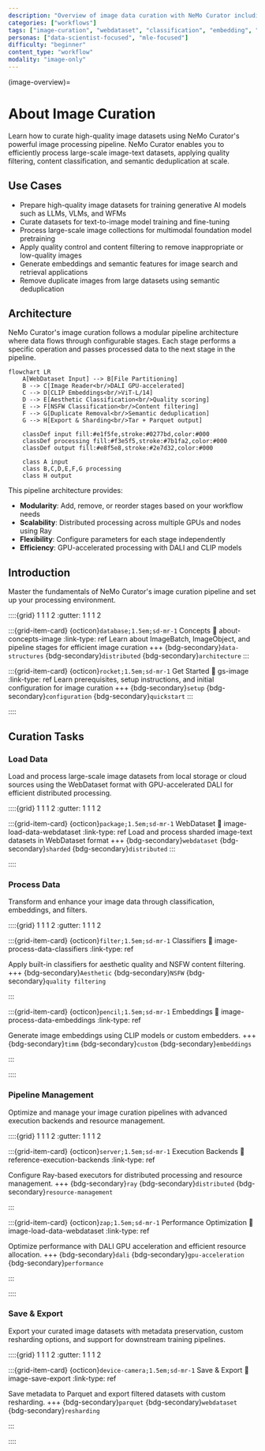 ```yaml
---
description: "Overview of image data curation with NeMo Curator including loading, processing, classification, and export workflows"
categories: ["workflows"]
tags: ["image-curation", "webdataset", "classification", "embedding", "workflows"]
personas: ["data-scientist-focused", "mle-focused"]
difficulty: "beginner"
content_type: "workflow"
modality: "image-only"
---
```


(image-overview)=

# About Image Curation

Learn how to curate high-quality image datasets using NeMo Curator's powerful image processing pipeline. NeMo Curator enables you to efficiently process large-scale image-text datasets, applying quality filtering, content classification, and semantic deduplication at scale.

## Use Cases

- Prepare high-quality image datasets for training generative AI models such as LLMs, VLMs, and WFMs
- Curate datasets for text-to-image model training and fine-tuning
- Process large-scale image collections for multimodal foundation model pretraining
- Apply quality control and content filtering to remove inappropriate or low-quality images
- Generate embeddings and semantic features for image search and retrieval applications
- Remove duplicate images from large datasets using semantic deduplication

## Architecture

NeMo Curator's image curation follows a modular pipeline architecture where data flows through configurable stages. Each stage performs a specific operation and passes processed data to the next stage in the pipeline.

```{mermaid}
flowchart LR
    A[WebDataset Input] --> B[File Partitioning]
    B --> C[Image Reader<br/>DALI GPU-accelerated]
    C --> D[CLIP Embeddings<br/>ViT-L/14]
    D --> E[Aesthetic Classification<br/>Quality scoring]
    E --> F[NSFW Classification<br/>Content filtering]
    F --> G[Duplicate Removal<br/>Semantic deduplication]
    G --> H[Export & Sharding<br/>Tar + Parquet output]
    
    classDef input fill:#e1f5fe,stroke:#0277bd,color:#000
    classDef processing fill:#f3e5f5,stroke:#7b1fa2,color:#000
    classDef output fill:#e8f5e8,stroke:#2e7d32,color:#000
    
    class A input
    class B,C,D,E,F,G processing
    class H output
```

This pipeline architecture provides:

- **Modularity**: Add, remove, or reorder stages based on your workflow needs
- **Scalability**: Distributed processing across multiple GPUs and nodes using Ray
- **Flexibility**: Configure parameters for each stage independently
- **Efficiency**: GPU-accelerated processing with DALI and CLIP models

## Introduction

Master the fundamentals of NeMo Curator's image curation pipeline and set up your processing environment.

::::{grid} 1 1 1 2
:gutter: 1 1 1 2

:::{grid-item-card} {octicon}`database;1.5em;sd-mr-1` Concepts
:link: about-concepts-image
:link-type: ref
Learn about ImageBatch, ImageObject, and pipeline stages for efficient image curation
+++
{bdg-secondary}`data-structures`
{bdg-secondary}`distributed`
{bdg-secondary}`architecture`
:::

:::{grid-item-card} {octicon}`rocket;1.5em;sd-mr-1` Get Started
:link: gs-image
:link-type: ref
Learn prerequisites, setup instructions, and initial configuration for image curation
+++
{bdg-secondary}`setup`
{bdg-secondary}`configuration`
{bdg-secondary}`quickstart`
:::

::::

## Curation Tasks

### Load Data

Load and process large-scale image datasets from local storage or cloud sources using the WebDataset format with GPU-accelerated DALI for efficient distributed processing.

::::{grid} 1 1 1 2
:gutter: 1 1 1 2

:::{grid-item-card} {octicon}`package;1.5em;sd-mr-1` WebDataset
:link: image-load-data-webdataset
:link-type: ref
Load and process sharded image-text datasets in WebDataset format
+++
{bdg-secondary}`webdataset`
{bdg-secondary}`sharded`
{bdg-secondary}`distributed`
:::

::::

### Process Data

Transform and enhance your image data through classification, embeddings, and filters.

::::{grid} 1 1 1 2
:gutter: 1 1 1 2

:::{grid-item-card} {octicon}`filter;1.5em;sd-mr-1` Classifiers
:link: image-process-data-classifiers
:link-type: ref

Apply built-in classifiers for aesthetic quality and NSFW content filtering.
+++
{bdg-secondary}`Aesthetic` {bdg-secondary}`NSFW` {bdg-secondary}`quality filtering`

:::

:::{grid-item-card} {octicon}`pencil;1.5em;sd-mr-1` Embeddings
:link: image-process-data-embeddings
:link-type: ref

Generate image embeddings using CLIP models or custom embedders.
+++
{bdg-secondary}`timm` {bdg-secondary}`custom` {bdg-secondary}`embeddings`

:::

::::

### Pipeline Management

Optimize and manage your image curation pipelines with advanced execution backends and resource management.

::::{grid} 1 1 1 2
:gutter: 1 1 1 2

:::{grid-item-card} {octicon}`server;1.5em;sd-mr-1` Execution Backends
:link: reference-execution-backends
:link-type: ref

Configure Ray-based executors for distributed processing and resource management.
+++
{bdg-secondary}`ray` {bdg-secondary}`distributed` {bdg-secondary}`resource-management`

:::

:::{grid-item-card} {octicon}`zap;1.5em;sd-mr-1` Performance Optimization
:link: image-load-data-webdataset
:link-type: ref

Optimize performance with DALI GPU acceleration and efficient resource allocation.
+++
{bdg-secondary}`dali` {bdg-secondary}`gpu-acceleration` {bdg-secondary}`performance`

:::

::::

### Save & Export

Export your curated image datasets with metadata preservation, custom resharding options, and support for downstream training pipelines.

::::{grid} 1 1 1 2
:gutter: 1 1 1 2

:::{grid-item-card} {octicon}`device-camera;1.5em;sd-mr-1` Save & Export
:link: image-save-export
:link-type: ref

Save metadata to Parquet and export filtered datasets with custom resharding.
+++
{bdg-secondary}`parquet` {bdg-secondary}`webdataset` {bdg-secondary}`resharding`

:::

::::
